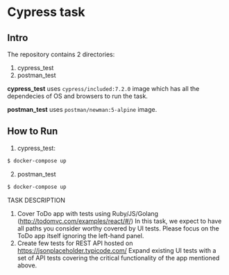 # Cypress task

## Intro
The repository contains 2 directories:
1. cypress_test
2. postman_test

**cypress_test** uses `cypress/included:7.2.0` image which has all the dependecies of OS and browsers to run the task. 

**postman_test** uses `postman/newman:5-alpine` image.

## How to Run

1. cypress_test:

```bash
$ docker-compose up
```

2. postman_test
```bash
$ docker-compose up
```
TASK DESCRIPTION
 
 
1. Cover ToDo app with tests using Ruby/JS/Golang (http://todomvc.com/examples/react/#/) In this task, we expect to have all paths you consider worthy covered by UI tests. Please focus on the ToDo app itself ignoring the left-hand panel. 
2. Create few tests for REST API hosted on https://jsonplaceholder.typicode.com/ Expand existing UI tests with a set of API tests covering the critical functionality of the app mentioned above. 



